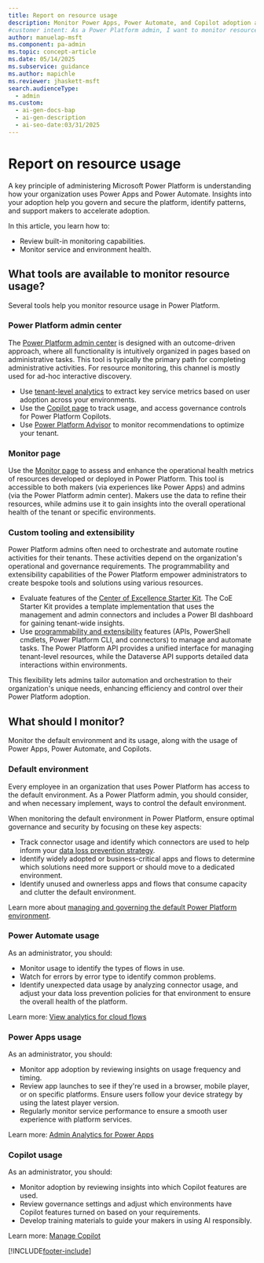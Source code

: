 ```yaml
---
title: Report on resource usage
description: Monitor Power Apps, Power Automate, and Copilot adoption and performance with tools and strategies to ensure governance and security.
#customer intent: As a Power Platform admin, I want to monitor resource usage so that I can ensure governance and security.
author: manuelap-msft
ms.component: pa-admin
ms.topic: concept-article
ms.date: 05/14/2025
ms.subservice: guidance
ms.author: mapichle
ms.reviewer: jhaskett-msft
search.audienceType:
  - admin
ms.custom:
  - ai-gen-docs-bap
  - ai-gen-description
  - ai-seo-date:03/31/2025
---
```


# Report on resource usage

A key principle of administering Microsoft Power Platform is understanding how your organization uses Power Apps and Power Automate. Insights into your adoption help you govern and secure the platform, identify patterns, and support makers to accelerate adoption.  

In this article, you learn how to:

- Review built-in monitoring capabilities.
- Monitor service and environment health.

## What tools are available to monitor resource usage?

Several tools help you monitor resource usage in Power Platform.

### Power Platform admin center

The [Power Platform admin center](/power-platform/admin/new-admin-center) is designed with an outcome-driven approach, where all functionality is intuitively organized in pages based on administrative tasks. This tool is typically the primary path for completing administrative activities. For resource monitoring, this channel is mostly used for ad-hoc interactive discovery.

- Use [tenant-level analytics](/power-platform/admin/tenant-level-analytics) to extract key service metrics based on user adoption across your environments.
- Use the [Copilot page](/power-platform/admin/copilot/copilot-hub) to track usage, and access governance controls for Power Platform Copilots.
- Use [Power Platform Advisor](/power-platform/admin/power-platform-advisor) to monitor recommendations to optimize your tenant.

### Monitor page

Use the [Monitor page](/power-platform/admin/monitoring/monitoring-overview) to assess and enhance the operational health metrics of resources developed or deployed in Power Platform. This tool is accessible to both makers (via experiences like Power Apps) and admins (via the Power Platform admin center). Makers use the data to refine their resources, while admins use it to gain insights into the overall operational health of the tenant or specific environments. 

### Custom tooling and extensibility

Power Platform admins often need to orchestrate and automate routine activities for their tenants. These activities depend on the organization's operational and governance requirements. The programmability and extensibility capabilities of the Power Platform empower administrators to create bespoke tools and solutions using various resources.

- Evaluate features of the [Center of Excellence Starter Kit](../coe/starter-kit.md). The CoE Starter Kit provides a template implementation that uses the management and admin connectors and includes a Power BI dashboard for gaining tenant-wide insights.
- Use [programmability and extensibility](/power-platform/admin/programmability-extensibility-overview) features (APIs, PowerShell cmdlets, Power Platform CLI, and connectors) to manage and automate tasks. The Power Platform API provides a unified interface for managing tenant-level resources, while the Dataverse API supports detailed data interactions within environments.

This flexibility lets admins tailor automation and orchestration to their organization's unique needs, enhancing efficiency and control over their Power Platform adoption.

## What should I monitor?

Monitor the default environment and its usage, along with the usage of Power Apps, Power Automate, and Copilots.

### Default environment

Every employee in an organization that uses Power Platform has access to the default environment. As a Power Platform admin, you should consider, and when necessary implement, ways to control the default environment.

When monitoring the default environment in Power Platform, ensure optimal governance and security by focusing on these key aspects:

- Track connector usage and identify which connectors are used to help inform your [data loss prevention strategy](dlp-strategy.md).  
- Identify widely adopted or business-critical apps and flows to determine which solutions need more support or should move to a dedicated environment.
- Identify unused and ownerless apps and flows that consume capacity and clutter the default environment.

Learn more about [managing and governing the default Power Platform environment](manage-default-environment.md).

### Power Automate usage

As an administrator, you should:

- Monitor usage to identify the types of flows in use.
- Watch for errors by error type to identify common problems.
- Identify unexpected data usage by analyzing connector usage, and adjust your data loss prevention policies for that environment to ensure the overall health of the platform.

Learn more: [View analytics for cloud flows](../../admin/analytics-flow.md)

### Power Apps usage

As an administrator, you should:

- Monitor app adoption by reviewing insights on usage frequency and timing.
- Review app launches to see if they're used in a browser, mobile player, or on specific platforms. Ensure users follow your device strategy by using the latest player version.  
- Regularly monitor service performance to ensure a smooth user experience with platform services.  

Learn more: [Admin Analytics for Power Apps](../../admin/analytics-powerapps.md)

### Copilot usage

As an administrator, you should:

- Monitor adoption by reviewing insights into which Copilot features are used.  
- Review governance settings and adjust which environments have Copilot features turned on based on your requirements.
- Develop training materials to guide your makers in using AI responsibly.  

Learn more: [Manage Copilot](/power-platform/admin/copilot/copilot-hub)

[!INCLUDE[footer-include](../../includes/footer-banner.md)]
